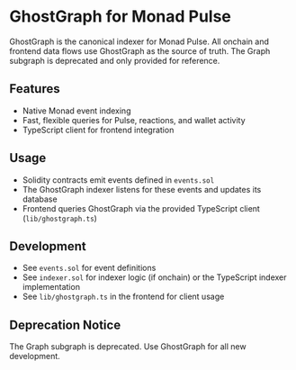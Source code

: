 # GhostGraph for Monad Pulse

GhostGraph is the canonical indexer for Monad Pulse. All onchain and frontend data flows use GhostGraph as the source of truth. The Graph subgraph is deprecated and only provided for reference.

## Features

- Native Monad event indexing
- Fast, flexible queries for Pulse, reactions, and wallet activity
- TypeScript client for frontend integration

## Usage

- Solidity contracts emit events defined in `events.sol`
- The GhostGraph indexer listens for these events and updates its database
- Frontend queries GhostGraph via the provided TypeScript client (`lib/ghostgraph.ts`)

## Development

- See `events.sol` for event definitions
- See `indexer.sol` for indexer logic (if onchain) or the TypeScript indexer implementation
- See `lib/ghostgraph.ts` in the frontend for client usage

## Deprecation Notice

The Graph subgraph is deprecated. Use GhostGraph for all new development.

